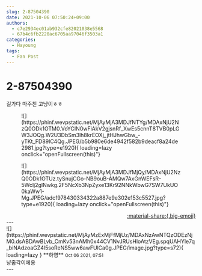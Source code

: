 ```yaml
---
slug: 2-87504390
date: 2021-10-06 07:50:24+09:00
authors:
  - c7e2934ec01ab932cfe82021038e5568
  - 67b4c6fb2220ac6705aa97046f3503a1
categories:
  - Hayoung
tags:
  - Fan Post
---
```


# 2-87504390

<div class="post-container" markdown="1">
<div class="content-container md-sidebar__scrollwrap" markdown="1">

길가다 마주친 고냥이ㅎㅎ
<figure markdown="1">
![](https://phinf.wevpstatic.net/MjAyMjA3MDJfNTYg/MDAxNjU2NzQ0ODk1OTM0.VoYCIN0wFiAkV2gjsnRf_XwEs5cnnT8TVB0pLGW3JOQg.W2U3DbSm3lh8krEOXj_jtHJhwGbw_-yTKt_FD89lC4Qg.JPEG/b5b980e6de4942f582b9deacf8a24de2981.jpg?type=e1920){ loading=lazy onclick="openFullscreen(this)"}
</figure>

<figure markdown="1">
![](https://phinf.wevpstatic.net/MjAyMjA3MDJfMjQy/MDAxNjU2NzQ0ODk1OTUz.tySnujCGo-NB9ouB-AMQw7AxGnWEFsR-5Wclj2gINwkg.2F5NcXb3NpZyxe13Kr92NNkWbwG7SW7UkUO0kaWw1-Mg.JPEG/adcf978430334322a887e9e302e153c5527.jpg?type=e1920){ loading=lazy onclick="openFullscreen(this)"}
</figure>


</div>
</div>

<div style="text-align: right;" markdown="1">
<a href="https://weverse.io/fromis9/fanpost/2-87504390" style="text-align: right;">:material-share:{.big-emoji}</a>
</div>
---

<div class="comments-container md-sidebar__scrollwrap" markdown="1">
<div class="comment" markdown="1">
<div class='id-container' markdown="1">
![](https://phinf.wevpstatic.net/MjAyMzExMjFfMjUz/MDAxNzAwNTQzODEzNjM0.dsABDAwBLvb_CmKv53nAMh0x44CV1NvJRUsHloAtzVEg.spqUAHYle7q_biNAdzoaGZ4l5soReNS5ww6awFUlCa0g.JPEG/image.jpg?type=s72){ loading=lazy }
**<span class="artist">하영</span>** <small>Oct 06 2021, 07:51</small><br>
</div>
<div class='comment-body' markdown="1">
냥줍각이에용
</div>
</div>
</div>
---
